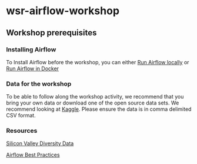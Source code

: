 # wsr-airflow-workshop

## Workshop prerequisites

### Installing Airflow

To Install Airflow before the workshop, you can either
[Run Airflow locally](https://airflow.apache.org/docs/apache-airflow/stable/start/local.html) or [Run Airflow in Docker](https://airflow.apache.org/docs/apache-airflow/stable/start/docker.html)

### Data for the workshop

To be able to follow along the workshop activity, we recommend that you bring your own data or download one of the open source data sets. We recommend looking at [Kaggle](https://www.kaggle.com/). Please ensure the data is in comma delimited CSV format.

### Resources

[Silicon Valley Diversity Data](https://www.kaggle.com/rtatman/silicon-valley-diversity-data)

[Airflow Best Practices](https://airflow.apache.org/docs/apache-airflow/stable/best-practices.html)
